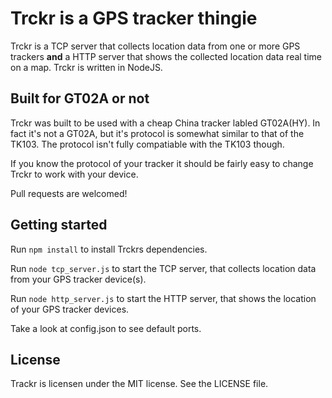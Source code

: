 # Trckr is a GPS tracker thingie

Trckr is a TCP server that collects location data from one or more GPS trackers **and** a HTTP server that shows the collected location data real time on a map. Trckr is written in NodeJS.

## Built for GT02A or not
Trckr was built to be used with a cheap China tracker labled GT02A(HY). In fact it's not a GT02A, but it's protocol is somewhat similar to that of the TK103. The protocol isn't fully compatiable with the TK103 though.

If you know the protocol of your tracker it should be fairly easy to change Trckr to work with your device.

Pull requests are welcomed!

## Getting started
Run ```npm install``` to install Trckrs dependencies.

Run ```node tcp_server.js``` to start the TCP server, that collects location data from your GPS tracker device(s).

Run ```node http_server.js``` to start the HTTP server, that shows the location of your GPS tracker devices.

Take a look at config.json to see default ports.

## License
Trackr is licensen under the MIT license. See the LICENSE file.

